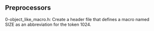## Preprocessors

0-object_like_macro.h: Create a header file that defines a macro named SIZE as an abbreviation for the token 1024.


